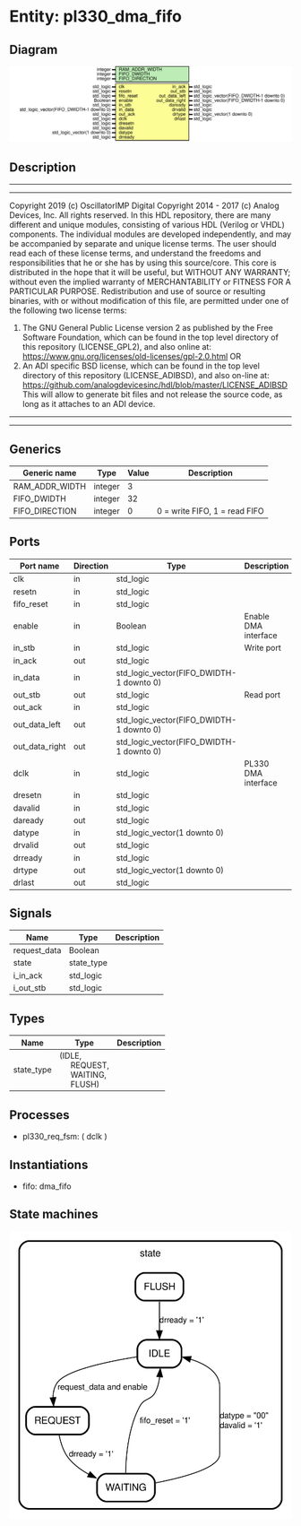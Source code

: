 # Entity: pl330_dma_fifo

## Diagram

![Diagram](pl330_dma_fifo.svg "Diagram")
## Description

***************************************************************************
***************************************************************************
Copyright 2019 (c) OscillatorIMP Digital
Copyright 2014 - 2017 (c) Analog Devices, Inc. All rights reserved.
In this HDL repository, there are many different and unique modules, consisting
of various HDL (Verilog or VHDL) components. The individual modules are
developed independently, and may be accompanied by separate and unique license
terms.
The user should read each of these license terms, and understand the
freedoms and responsibilities that he or she has by using this source/core.
This core is distributed in the hope that it will be useful, but WITHOUT ANY
WARRANTY; without even the implied warranty of MERCHANTABILITY or FITNESS FOR
A PARTICULAR PURPOSE.
Redistribution and use of source or resulting binaries, with or without modification
of this file, are permitted under one of the following two license terms:
  1. The GNU General Public License version 2 as published by the
     Free Software Foundation, which can be found in the top level directory
     of this repository (LICENSE_GPL2), and also online at:
     <https://www.gnu.org/licenses/old-licenses/gpl-2.0.html>
OR
  2. An ADI specific BSD license, which can be found in the top level directory
     of this repository (LICENSE_ADIBSD), and also on-line at:
     https://github.com/analogdevicesinc/hdl/blob/master/LICENSE_ADIBSD
     This will allow to generate bit files and not release the source code,
     as long as it attaches to an ADI device.
***************************************************************************
***************************************************************************
## Generics

| Generic name   | Type    | Value | Description                   |
| -------------- | ------- | ----- | ----------------------------- |
| RAM_ADDR_WIDTH | integer | 3     |                               |
| FIFO_DWIDTH    | integer | 32    |                               |
| FIFO_DIRECTION | integer | 0     | 0 = write FIFO, 1 = read FIFO |
## Ports

| Port name      | Direction | Type                                     | Description          |
| -------------- | --------- | ---------------------------------------- | -------------------- |
| clk            | in        | std_logic                                |                      |
| resetn         | in        | std_logic                                |                      |
| fifo_reset     | in        | std_logic                                |                      |
| enable         | in        | Boolean                                  | Enable DMA interface |
| in_stb         | in        | std_logic                                | Write port           |
| in_ack         | out       | std_logic                                |                      |
| in_data        | in        | std_logic_vector(FIFO_DWIDTH-1 downto 0) |                      |
| out_stb        | out       | std_logic                                | Read port            |
| out_ack        | in        | std_logic                                |                      |
| out_data_left  | out       | std_logic_vector(FIFO_DWIDTH-1 downto 0) |                      |
| out_data_right | out       | std_logic_vector(FIFO_DWIDTH-1 downto 0) |                      |
| dclk           | in        | std_logic                                | PL330 DMA interface  |
| dresetn        | in        | std_logic                                |                      |
| davalid        | in        | std_logic                                |                      |
| daready        | out       | std_logic                                |                      |
| datype         | in        | std_logic_vector(1 downto 0)             |                      |
| drvalid        | out       | std_logic                                |                      |
| drready        | in        | std_logic                                |                      |
| drtype         | out       | std_logic_vector(1 downto 0)             |                      |
| drlast         | out       | std_logic                                |                      |
## Signals

| Name         | Type       | Description |
| ------------ | ---------- | ----------- |
| request_data | Boolean    |             |
| state        | state_type |             |
| i_in_ack     | std_logic  |             |
| i_out_stb    | std_logic  |             |
## Types

| Name       | Type                                                                                                                                         | Description |
| ---------- | -------------------------------------------------------------------------------------------------------------------------------------------- | ----------- |
| state_type | (IDLE,<br><span style="padding-left:20px"> REQUEST,<br><span style="padding-left:20px"> WAITING,<br><span style="padding-left:20px"> FLUSH)  |             |
## Processes
- pl330_req_fsm: ( dclk )
## Instantiations

- fifo: dma_fifo
## State machines

![Diagram_state_machine_0]( stm_pl330_dma_fifo_00.svg "Diagram")
